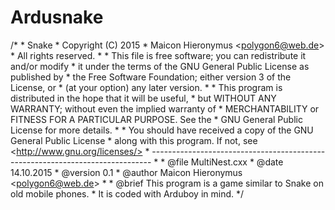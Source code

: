 # Ardusnake
/*   * Snake  * Copyright (C) 2015   * Maicon Hieronymus &lt;polygon6@web.de>  * All rights reserved.  *   * This file is free software; you can redistribute it and/or modify  * it under the terms of the GNU General Public License as published by  * the Free Software Foundation; either version 3 of the License, or  * (at your option) any later version.  *  * This program is distributed in the hope that it will be useful,  * but WITHOUT ANY WARRANTY; without even the implied warranty of  * MERCHANTABILITY or FITNESS FOR A PARTICULAR PURPOSE.  See the  * GNU General Public License for more details.  *  * You should have received a copy of the GNU General Public License  * along with this program.  If not, see &lt;http://www.gnu.org/licenses/>  * ------------------------------------------------------------------------------  *    * @file        MultiNest.cxx  * @date        14.10.2015  * @version     0.1  * @author      Maicon Hieronymus &lt;polygon6@web.de>  *  * @brief This program is a game similar to Snake on old mobile phones.   * It is coded with Arduboy in mind.   */
